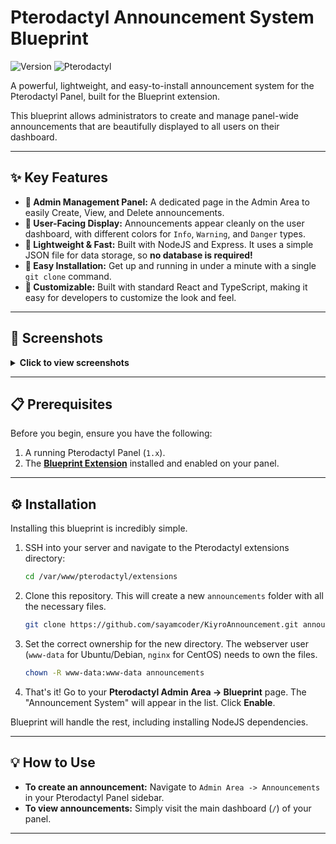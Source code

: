 # Pterodactyl Announcement System Blueprint

![Version](https://img.shields.io/badge/version-1.1.0-blue.svg)
![Pterodactyl](https://img.shields.io/badge/Pterodactyl-1.x-brightgreen.svg)

A powerful, lightweight, and easy-to-install announcement system for the Pterodactyl Panel, built for the Blueprint extension.

This blueprint allows administrators to create and manage panel-wide announcements that are beautifully displayed to all users on their dashboard.

---

## ✨ Key Features

-   **🔧 Admin Management Panel:** A dedicated page in the Admin Area to easily Create, View, and Delete announcements.
-   **🎨 User-Facing Display:** Announcements appear cleanly on the user dashboard, with different colors for `Info`, `Warning`, and `Danger` types.
-   **🚀 Lightweight & Fast:** Built with NodeJS and Express. It uses a simple JSON file for data storage, so **no database is required!**
-   **🔌 Easy Installation:** Get up and running in under a minute with a single `git clone` command.
-   **🎨 Customizable:** Built with standard React and TypeScript, making it easy for developers to customize the look and feel.

---

## 📸 Screenshots

<details>
<summary><strong>Click to view screenshots</strong></summary>
<br>

| Admin Management Page | User Dashboard View |
| :---: | :---: |
|  |  |
| ![Admin Page](https://via.placeholder.com/400x250.png/1f2937/d1d5db?text=Admin+Management+UI) | ![User Dashboard](https://via.placeholder.com/400x250.png/1f2937/d1d5db?text=User+Dashboard+View) |

</details>

---

## 📋 Prerequisites

Before you begin, ensure you have the following:
1.  A running Pterodactyl Panel (`1.x`).
2.  The **[Blueprint Extension](https://blueprint.zip/)** installed and enabled on your panel.

---

## ⚙️ Installation

Installing this blueprint is incredibly simple.

1.  SSH into your server and navigate to the Pterodactyl extensions directory:
    ```bash
    cd /var/www/pterodactyl/extensions
    ```

2.  Clone this repository. This will create a new `announcements` folder with all the necessary files.
    ```bash
    git clone https://github.com/sayamcoder/KiyroAnnouncement.git announcements
    ```

3.  Set the correct ownership for the new directory. The webserver user (`www-data` for Ubuntu/Debian, `nginx` for CentOS) needs to own the files.
    ```bash
    chown -R www-data:www-data announcements
    ```

4.  That's it! Go to your **Pterodactyl Admin Area -> Blueprint** page. The "Announcement System" will appear in the list. Click **Enable**.

Blueprint will handle the rest, including installing NodeJS dependencies.

---

## 💡 How to Use

-   **To create an announcement:** Navigate to `Admin Area -> Announcements` in your Pterodactyl Panel sidebar.
-   **To view announcements:** Simply visit the main dashboard (`/`) of your panel.

---
